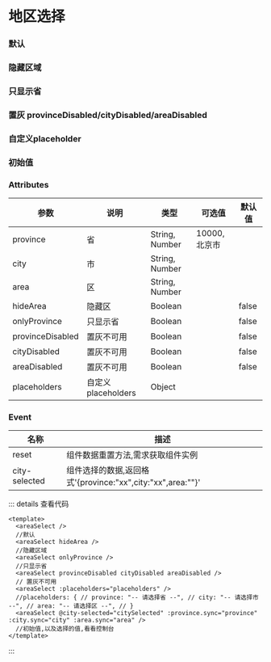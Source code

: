   <div>
    <cube/><pet/>
    <h1>地区选择</h1>
    <h3>默认</h3>
    <areaSelect></areaSelect>
    <h3>隐藏区域</h3>
    <areaSelect hideArea></areaSelect>
    <h3>只显示省</h3>
    <areaSelect onlyProvince></areaSelect>
    <h3>置灰 provinceDisabled/cityDisabled/areaDisabled</h3>
    <areaSelect provinceDisabled cityDisabled areaDisabled> </areaSelect>
    <h3>自定义placeholder</h3>
    <areaSelect :placeholders="placeholders"> </areaSelect>
    <h3>初始值</h3>
    <areaSelect
      @city-selected="citySelected"
      :province.sync="province"
      :city.sync="city"
      :area.sync="area"
    />
  </div>

<script>
export default {
  name: "",
  data() {
    return {
      province: "广东省",
      city: "深圳市",
      area: "南山区",
      resetBtn: {
        word: "重置",
      },

      placeholders: {
        province: "-- 请选择省 --",
        city: "-- 请选择市 --",
        area: "-- 请选择区 --",
      },
    };
  },
  methods: {
    citySelected(val) {
      console.log("选择的区域--->", val);
    },
  },
};
</script>

### Attributes

| 参数             | 说明                | 类型           | 可选值       | 默认值 |
| ---------------- | ------------------- | -------------- | ------------ | ------ |
| province         | 省                  | String, Number | 10000,北京市 |        |
| city             | 市                  | String, Number |              |        |
| area             | 区                  | String, Number |              |        |
| hideArea         | 隐藏区              | Boolean        |              | false  |
| onlyProvince     | 只显示省            | Boolean        |              | false  |
| provinceDisabled | 置灰不可用          | Boolean        |              | false  |
| cityDisabled     | 置灰不可用          | Boolean        |              | false  |
| areaDisabled     | 置灰不可用          | Boolean        |              | false  |
| placeholders     | 自定义 placeholders | Object         |              |        |

### Event

| 名称          | 描述                                                       |
| ------------- | ---------------------------------------------------------- |
| reset         | 组件数据重置方法,需求获取组件实例                          |
| city-selected | 组件选择的数据,返回格式'{province:"xx",city:"xx",area:""}' |

::: details 查看代码

```vue
<template>
  <areaSelect />
  //默认
  <areaSelect hideArea />
  //隐藏区域
  <areaSelect onlyProvince />
  //只显示省
  <areaSelect provinceDisabled cityDisabled areaDisabled />
  // 置灰不可用
  <areaSelect :placeholders="placeholders" />
  //placeholders: { // province: "-- 请选择省 --", // city: "-- 请选择市 --", // area: "-- 请选择区 --", // }
  <areaSelect @city-selected="citySelected" :province.sync="province" :city.sync="city" :area.sync="area" />
  //初始值,以及选择的值,看看控制台
</template>
```

:::
